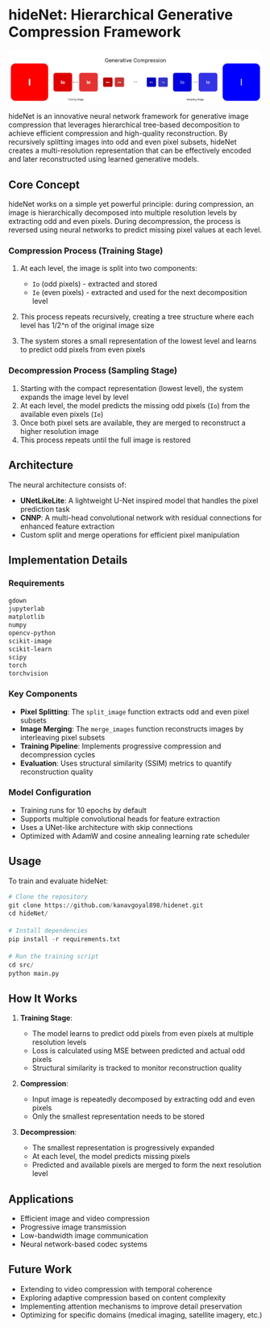 # hideNet: Hierarchical Generative Compression Framework

![hideNet Architecture](./demo.jpg)

hideNet is an innovative neural network framework for generative image compression that leverages hierarchical tree-based decomposition to achieve efficient compression and high-quality reconstruction. By recursively splitting images into odd and even pixel subsets, hideNet creates a multi-resolution representation that can be effectively encoded and later reconstructed using learned generative models.

## Core Concept

hideNet works on a simple yet powerful principle: during compression, an image is hierarchically decomposed into multiple resolution levels by extracting odd and even pixels. During decompression, the process is reversed using neural networks to predict missing pixel values at each level.

### Compression Process (Training Stage)
1. At each level, the image is split into two components:
   * `Io` (odd pixels) - extracted and stored
   * `Ie` (even pixels) - extracted and used for the next decomposition level

2. This process repeats recursively, creating a tree structure where each level has 1/2^n of the original image size

3. The system stores a small representation of the lowest level and learns to predict odd pixels from even pixels

### Decompression Process (Sampling Stage)
1. Starting with the compact representation (lowest level), the system expands the image level by level
2. At each level, the model predicts the missing odd pixels (`Io`) from the available even pixels (`Ie`)
3. Once both pixel sets are available, they are merged to reconstruct a higher resolution image
4. This process repeats until the full image is restored

## Architecture

The neural architecture consists of:
- **UNetLikeLite**: A lightweight U-Net inspired model that handles the pixel prediction task
- **CNNP**: A multi-head convolutional network with residual connections for enhanced feature extraction
- Custom split and merge operations for efficient pixel manipulation

## Implementation Details

### Requirements
```
gdown
jupyterlab
matplotlib
numpy
opencv-python
scikit-image
scikit-learn
scipy
torch
torchvision
```

### Key Components

- **Pixel Splitting**: The `split_image` function extracts odd and even pixel subsets
- **Image Merging**: The `merge_images` function reconstructs images by interleaving pixel subsets
- **Training Pipeline**: Implements progressive compression and decompression cycles
- **Evaluation**: Uses structural similarity (SSIM) metrics to quantify reconstruction quality

### Model Configuration
- Training runs for 10 epochs by default
- Supports multiple convolutional heads for feature extraction
- Uses a UNet-like architecture with skip connections
- Optimized with AdamW and cosine annealing learning rate scheduler

## Usage

To train and evaluate hideNet:

```python
# Clone the repository
git clone https://github.com/kanavgoyal898/hidenet.git
cd hideNet/

# Install dependencies
pip install -r requirements.txt

# Run the training script
cd src/
python main.py
```

## How It Works

1. **Training Stage**:
   - The model learns to predict odd pixels from even pixels at multiple resolution levels
   - Loss is calculated using MSE between predicted and actual odd pixels
   - Structural similarity is tracked to monitor reconstruction quality

2. **Compression**:
   - Input image is repeatedly decomposed by extracting odd and even pixels
   - Only the smallest representation needs to be stored

3. **Decompression**:
   - The smallest representation is progressively expanded
   - At each level, the model predicts missing pixels
   - Predicted and available pixels are merged to form the next resolution level

## Applications

- Efficient image and video compression
- Progressive image transmission
- Low-bandwidth image communication
- Neural network-based codec systems

## Future Work

- Extending to video compression with temporal coherence
- Exploring adaptive compression based on content complexity
- Implementing attention mechanisms to improve detail preservation
- Optimizing for specific domains (medical imaging, satellite imagery, etc.)
